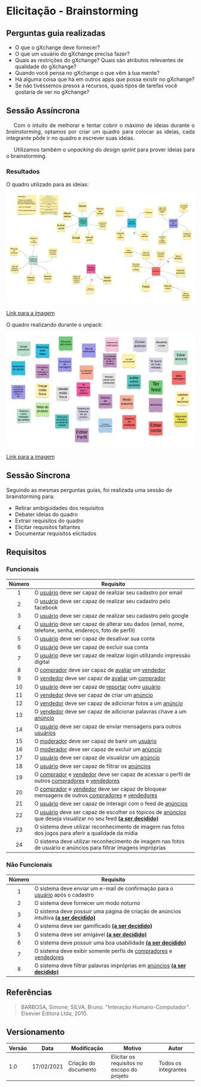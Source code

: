 # Elicitação - Brainstorming

## Perguntas guia realizadas

- O que o gXchange deve fornecer?
- O que um usuário do gXchange precisa fazer?
- Quais as restrições do gXchange? Quais são atributos relevantes de qualidade do gXchange?
- Quando você pensa no gXchange o que vêm à tua mente?
- Há alguma coisa que há em outros apps que possa existir no gXchange?
- Se não tivéssemos presos a recursos, quais tipos de tarefas você gostaria de ver no gXchange?

## Sessão Assíncrona

<p style="text-indent: 20px; text-align: justify">
Com o intuito de melhorar e tentar cobrir o máximo de ideias durante o <em>brainstorming</em>, optamos por criar um quadro para colocar as ideias, cada integrante pôde ir no quadro e escrever suas ideias.
</p>

<p style="text-indent: 20px; text-align: justify">
Utilizamos também o <em>unpacking</em> do <em>design sprint</em> para prover ideias para o brainstorming.
</p>

### Resultados

O quadro utilizado para as ideias:  

![Quadro](../assets/brainstorming.png)

<a href="https://drive.google.com/file/d/1uWIksHPCQ-LmNPWzrg0t8apdG9k_WapB/view?usp=sharing" target="_blank" rel="noopener">Link para a imagem</a>

O quadro realizando durante o unpack:

![Quadro unpack](../assets/design_sprint/unpack.png)

<a href="https://drive.google.com/file/d/1H8sKywsvaYAmn7sOsN99mRqZH5Q6O0MI/view?usp=sharing" target="_blank" rel="noopener">Link para a imagem</a>

## Sessão Síncrona

Seguindo as mesmas perguntas guias, foi realizada uma sessão de brainstorming para:

- Retirar ambiguidades dos requisitos
- Debater ideias do quadro
- Extrair requisitos do quadro
- Elicitar requisitos faltantes
- Documentar requisitos elicitados

## Requisitos

### Funcionais

| Número | Requisito |
|:-:|-|
| 1 | O [usuário](/lexico/#l7-usuario) deve ser capaz de realizar seu cadastro por email |
| 2 | O [usuário](/lexico/#l7-usuario) deve ser capaz de realizar seu cadastro pelo facebook |
| 3 | O [usuário](/lexico/#l7-usuario) deve ser capaz de realizar seu cadastro pelo google |
| 4 | O [usuário](/lexico/#l7-usuario) deve ser capaz de alterar seu dados (email, nome, telefone, senha, endereço, foto de perfil) |
| 5 | O [usuário](/lexico/#l7-usuario) deve ser capaz de desativar sua conta |
| 6 | O [usuário](/lexico/#l7-usuario) deve ser capaz de excluir sua conta |
| 7 | O [usuário](/lexico/#l7-usuario) deve ser capaz de realizar login utilizando impressão digital |
| 8 | O [comprador](/lexico/#l7-usuario) deve ser capaz de [avaliar](/lexico/#l5-avaliar) um [vendedor](/lexico/#l7-usuario) |
| 9 | O [vendedor](/lexico/#l7-usuario) deve ser capaz de [avaliar](/lexico/#l5-avaliar) um [comprador](/lexico/#l7-usuario) |
| 10 | O [usuário](/lexico/#l7-usuario) deve ser capaz de [reportar](/lexico/#l6-reportar) outro [usuário](/lexico/#l7-usuario) |
| 11 | O [vendedor](/lexico/#l7-usuario) deve ser capaz de criar um [anúncio](/lexico/#l1-anuncio) |
| 12 | O [vendedor](/lexico/#l7-usuario) deve ser capaz de adicionar fotos a um [anúncio](/lexico/#l1-anuncio) |
| 13 | O [vendedor](/lexico/#l7-usuario) deve ser capaz de adicionar palavras chave a um [anúncio](/lexico/#l1-anuncio) |
| 14 | O [usuário](/lexico/#l7-usuario) deve ser capaz de enviar mensagens para outros [usuários](/lexico/#l7-usuario) |
| 15 | O [moderador](/lexico/#l7-usuario) deve ser capaz de banir um [usuário](/lexico/#l7-usuario) |
| 16 | O [moderador](/lexico/#l7-usuario) deve ser capaz de excluir um [anúncio](/lexico/#l1-anuncio) |
| 17 | O [usuário](/lexico/#l7-usuario) deve ser capaz de visualizar um [anúncio](/lexico/#l1-anuncio) |
| 18 | O [usuário](/lexico/#l7-usuario) deve ser capaz de filtrar os [anúncios](/lexico/#l1-anuncio)|
| 19 | O [comprador](/lexico/#l7-usuario) e [vendedor](/lexico/#l7-usuario) deve ser capaz de acessar o perfil de outros [compradores](/lexico/#l7-usuario) e [vendedores](/lexico/#l7-usuario) |
| 20 | O [comprador](/lexico/#l7-usuario) e [vendedor](/lexico/#l7-usuario) deve ser capaz de bloquear mensagens de outros [compradores](/lexico/#l7-usuario) e [vendedores](/lexico/#l7-usuario) |
| 21 | O [usuário](/lexico/#l7-usuario) deve ser capaz de interagir com o feed de [anúncios](/lexico/#l1-anuncio) |
| 22 | O [usuário](/lexico/#l7-usuario) deve ser capaz de escolher os tópicos de [anúncios](/lexico/#l1-anuncio) que deseja visualizar no seu feed [**(a ser decidido)**](/requisitos/padroes/#a-ser-decidido) |
| 23 | O sistema deve utilizar reconhecimento de imagem nas fotos dos jogos para aferir a qualidade da mídia |
| 24 | O sistema deve utilizar reconhecimento de imagem nas fotos de usuário e anúncios para filtrar imagens impróprias |

### Não Funcionais

| Número | Requisito |
|:-:|-|
| 1 | O sistema deve enviar um e-mail de confirmação para o [usuário](/lexico/#l7-usuario) após o cadastro |
| 2 | O sistema deve fornecer um modo noturno |
| 3 | O sistema deve possuir uma página de criação de anúncios intuitiva [**(a ser decidido)**](/requisitos/padroes/#a-ser-decidido) |
| 4 | O sistema deve ser gamificado [**(a ser decidido)**](/requisitos/padroes/#a-ser-decidido) |
| 5 | O sistema deve ser amigável [**(a ser decidido)**](/requisitos/padroes/#a-ser-decidido) |
| 6 | O sistema deve possuir uma boa usabilidade [**(a ser decidido)**](/requisitos/padroes/#a-ser-decidido) |
| 7 | O sistema deve exibir somente perfis de [compradores](/lexico/#l7-usuario) e [vendedores](/lexico/#l7-usuario) |
| 8 | O sistema deve filtrar palavras impróprias em [anúncios](/lexico/#l1-anuncio) [**(a ser decidido)**](/requisitos/padroes/#a-ser-decidido) |

## Referências

> BARBOSA, Simone; SILVA, Bruno. "Interação Humano-Computador". Elsevier Editora Ltda, 2010.

## Versionamento

| Versão | Data       | Modificação                    | Motivo | Autor         |
| ------ | ---------- | -------------------------------| ------ | ------------- |
| 1.0 | 17/02/2021 | Criação do documento | Elicitar os requisitos no escopo do projeto | Todos os integrantes |
